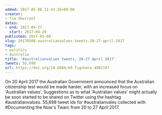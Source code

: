 ```yaml
---
added: 2017-05-08 11:43:26+00:00
creator:
- Tim Sherratt
dates:
- end: 2017-04-27
  start: 2017-04-20
published: 2017-05-08
slug: 20170508-australianvalues-tweets-20-27-april-2017
tags:
- politics
- Australia
title: '#australianvalues tweets, 20-27 April 2017'
tweets: 55,698
url: https://doi.org/10.6084/m9.figshare.4982747
---
```


On 20 April 2017 the Australian Government announced that the Australian citizenship test would be made harder, with an increased focus on 'Australian values'. Suggestions as to what 'Australian values' might actually be soon started to be shared on Twitter using the hashtag #australianvalues. 55,698 tweet ids for #australianvales collected with #Documenting the Now's Twarc from 20 to 27 April 2017.

